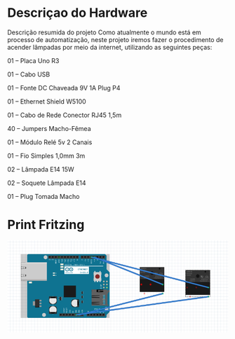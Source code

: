 # Descriçao do Hardware

Descrição resumida do projeto
Como atualmente o mundo está em processo de automatização, neste projeto iremos fazer o procedimento de acender lâmpadas por meio da internet, utilizando as seguintes peças:

01 – Placa Uno R3

01 – Cabo USB

01 – Fonte DC Chaveada 9V 1A Plug P4

01 – Ethernet Shield W5100

01 – Cabo de Rede Conector RJ45 1,5m

40 – Jumpers Macho-Fêmea

01 – Módulo Relé 5v 2 Canais

01 – Fio Simples 1,0mm 3m

02 – Lâmpada E14 15W

02 – Soquete Lâmpada E14

01 – Plug Tomada Macho

# Print Fritzing

![](img.png)
